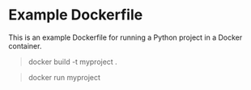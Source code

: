 # Example Dockerfile

This is an example Dockerfile for running a Python project in a Docker container.

> docker build -t myproject .

> docker run myproject
